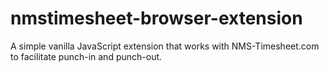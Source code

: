 # nmstimesheet-browser-extension
 A simple vanilla JavaScript extension that works with NMS-Timesheet.com to facilitate punch-in and punch-out.
